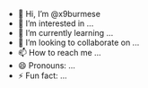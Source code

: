 - 👋 Hi, I’m @x9burmese
- 👀 I’m interested in ...
- 🌱 I’m currently learning ...
- 💞️ I’m looking to collaborate on ...
- 📫 How to reach me ...
- 😄 Pronouns: ...
- ⚡ Fun fact: ...

<!---
x9burmese/x9burmese is a ✨ special ✨ repository because its `README.md` (this file) appears on your GitHub profile.
You can click the Preview link to take a look at your changes.
--->
